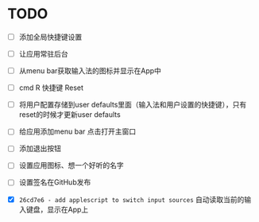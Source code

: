 #  TODO

- [ ] 添加全局快捷键设置
- [ ] 让应用常驻后台
- [ ] 从menu bar获取输入法的图标并显示在App中
- [ ] cmd R 快捷键 Reset
- [ ] 将用户配置存储到user defaults里面（输入法和用户设置的快捷键），只有reset的时候才更新user defaults
- [ ] 给应用添加menu bar 点击打开主窗口
- [ ] 添加退出按钮
- [ ] 设置应用图标、想一个好听的名字
- [ ] 设置签名在GitHub发布

- [x] `26cd7e6 - add applescript to switch input sources` 自动读取当前的输入键盘，显示在App上

